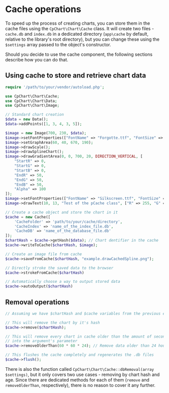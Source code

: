 # Cache operations

To speed up the process of creating charts, you can store them in the cache files
using the `CpChart\Chart\Cache` class. It will create two files - `cache.db` and
`index.db` in a dedicated directory (`app\cache` by default, relative to the library's
root directory), but you can change these using the `$settings` array passed
to the object's constructor.

Should you decide to use the cache component, the following sections describe
how you can do that.

## Using cache to store and retrieve chart data

```php
require '/path/to/your/vendor/autoload.php';

use CpChart\Chart\Cache;
use CpChart\Chart\Data;
use CpChart\Chart\Image;

// Standard chart creation
$data = new Data();
$data->addPoints([1, 3, 4, 3, 5]);

$image = new Image(700, 230, $data);
$image->setFontProperties(["FontName" => "Forgotte.ttf", "FontSize" => 11]);
$image->setGraphArea(60, 40, 670, 190);
$image->drawScale();
$image->drawSplineChart();
$image->drawGradientArea(0, 0, 700, 20, DIRECTION_VERTICAL, [
    "StartR" => 0,
    "StartG" => 0,
    "StartB" => 0,
    "EndR" => 50,
    "EndG" => 50,
    "EndB" => 50,
    "Alpha" => 100
]);
$image->setFontProperties(["FontName" => "Silkscreen.ttf", "FontSize" => 6]);
$image->drawText(10, 13, "Test of the pCache class", ["R" => 255, "G" => 255, "B" => 255]);

// Create a cache object and store the chart in it
$cache = new Cache([
    'CacheFolder' => 'path/to/your/cache/directory',
    'CacheIndex' => 'name_of_the_index_file.db',
    'CacheDB' => 'name_of_the_database_file.db'
]);
$chartHash = $cache->getHash($data); // Chart dentifier in the cache
$cache->writeToCache($chartHash, $image);

// Create an image file from cache
$cache->saveFromCache($chartHash, "example.drawCachedSpline.png");

// Directly stroke the saved data to the browser
$cache->strokeFromCache($chartHash)

// Automatically choose a way to output stored data
$cache->autoOutput($chartHash)
```

## Removal operations

```php
// Assuming we have $chartHash and $cache variables from the previous example

// This will remove the chart by it's hash
$cache->remove($chartHash);

// This will remove every chart in cache older than the amount of seconds passed
// into the argument's parameter
$cache->removeOlderThan(60 * 60 * 24); // Remove data older than 24 hours

// This flushes the cache completely and regenerates the .db files
$cache->flush();
```

There is also the function called `CpChart\Chart\Cache::dbRemoval(array $settings)`,
but it only covers two use cases - removing by chart hash and age. Since there
are dedicated methods for each of them (`remove` and `removeOlderThan`, respectively),
there is no reason to cover it any further.
